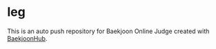 # leg
This is an auto push repository for Baekjoon Online Judge created with [BaekjoonHub](https://github.com/BaekjoonHub/BaekjoonHub).
